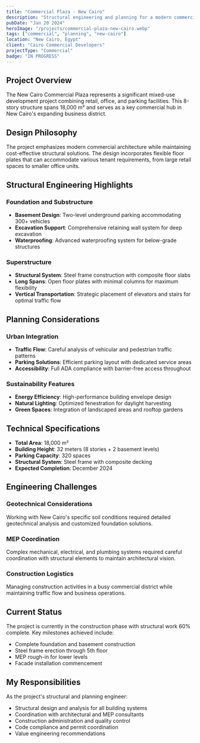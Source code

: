 ```yaml
---
title: "Commercial Plaza - New Cairo"
description: "Structural engineering and planning for a modern commercial plaza featuring retail spaces, offices, and underground parking in New Cairo's business district."
pubDate: "Jan 20 2024"
heroImage: "/projects/commercial-plaza-new-cairo.webp"
tags: ["commercial", "planning", "new-cairo"]
location: "New Cairo, Egypt"
client: "Cairo Commercial Developers"
projectType: "Commercial"
badge: "IN PROGRESS"
---
```


## Project Overview

The New Cairo Commercial Plaza represents a significant mixed-use development project combining retail, office, and parking facilities. This 8-story structure spans 18,000 m² and serves as a key commercial hub in New Cairo's expanding business district.

## Design Philosophy

The project emphasizes modern commercial architecture while maintaining cost-effective structural solutions. The design incorporates flexible floor plates that can accommodate various tenant requirements, from large retail spaces to smaller office units.

## Structural Engineering Highlights

### Foundation and Substructure
- **Basement Design**: Two-level underground parking accommodating 300+ vehicles
- **Excavation Support**: Comprehensive retaining wall system for deep excavation
- **Waterproofing**: Advanced waterproofing system for below-grade structures

### Superstructure
- **Structural System**: Steel frame construction with composite floor slabs
- **Long Spans**: Open floor plates with minimal columns for maximum flexibility
- **Vertical Transportation**: Strategic placement of elevators and stairs for optimal traffic flow

## Planning Considerations

### Urban Integration
- **Traffic Flow**: Careful analysis of vehicular and pedestrian traffic patterns
- **Parking Solutions**: Efficient parking layout with dedicated service areas
- **Accessibility**: Full ADA compliance with barrier-free access throughout

### Sustainability Features
- **Energy Efficiency**: High-performance building envelope design
- **Natural Lighting**: Optimized fenestration for daylight harvesting
- **Green Spaces**: Integration of landscaped areas and rooftop gardens

## Technical Specifications

- **Total Area**: 18,000 m²
- **Building Height**: 32 meters (8 stories + 2 basement levels)
- **Parking Capacity**: 320 spaces
- **Structural System**: Steel frame with composite decking
- **Expected Completion**: December 2024

## Engineering Challenges

### Geotechnical Considerations
Working with New Cairo's specific soil conditions required detailed geotechnical analysis and customized foundation solutions.

### MEP Coordination
Complex mechanical, electrical, and plumbing systems required careful coordination with structural elements to maintain architectural vision.

### Construction Logistics
Managing construction activities in a busy commercial district while maintaining traffic flow and business operations.

## Current Status

The project is currently in the construction phase with structural work 60% complete. Key milestones achieved include:
- Complete foundation and basement construction
- Steel frame erection through 5th floor
- MEP rough-in for lower levels
- Facade installation commencement

## My Responsibilities

As the project's structural and planning engineer:
- Structural design and analysis for all building systems
- Coordination with architectural and MEP consultants
- Construction administration and quality control
- Code compliance and permit coordination
- Value engineering recommendations